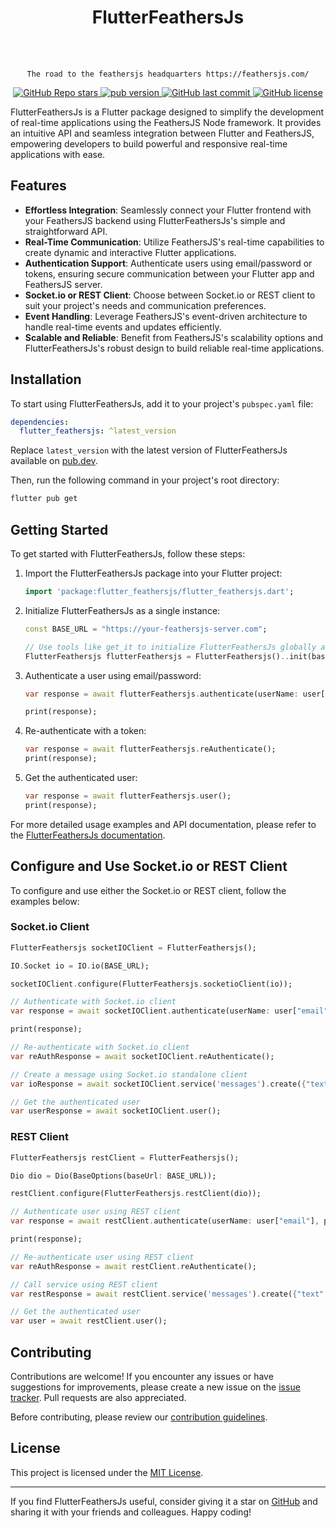 <div align="center">
<h1>FlutterFeathersJs</h1>
 <br> <br>

`The road to the feathersjs headquarters https://feathersjs.com/`

<div>
  <a href="https://github.com/dahkenangnon/flutter_feathersjs" target="_blank">
    <img src="https://img.shields.io/github/stars/dahkenangnon/flutter_feathersjs.dart?label=github%20stars" alt="GitHub Repo stars">
  </a>

  <a href="https://pub.dev/packages/flutter_feathersjs" target="_blank">
    <img src="https://img.shields.io/pub/v/flutter_feathersjs" alt="pub version">
  </a>

  <a href="https://github.com/dahkenangnon/flutter_feathersjs" target="_blank">
    <img src="https://img.shields.io/github/last-commit/dahkenangnon/flutter_feathersjs.dart" alt="GitHub last commit">
  </a>

  <a href="./LICENSE" target="_blank">
    <img src="https://img.shields.io/github/license/dahkenangnon/flutter_feathersjs.dart" alt="GitHub license">
  </a>
</div>

</div>


FlutterFeathersJs is a Flutter package designed to simplify the development of real-time applications using the FeathersJS Node framework. It provides an intuitive API and seamless integration between Flutter and FeathersJS, empowering developers to build powerful and responsive real-time applications with ease.

## Features

- **Effortless Integration**: Seamlessly connect your Flutter frontend with your FeathersJS backend using FlutterFeathersJs's simple and straightforward API.
- **Real-Time Communication**: Utilize FeathersJS's real-time capabilities to create dynamic and interactive Flutter applications.
- **Authentication Support**: Authenticate users using email/password or tokens, ensuring secure communication between your Flutter app and FeathersJS server.
- **Socket.io or REST Client**: Choose between Socket.io or REST client to suit your project's needs and communication preferences.
- **Event Handling**: Leverage FeathersJS's event-driven architecture to handle real-time events and updates efficiently.
- **Scalable and Reliable**: Benefit from FeathersJS's scalability options and FlutterFeathersJs's robust design to build reliable real-time applications.

## Installation

To start using FlutterFeathersJs, add it to your project's `pubspec.yaml` file:

```yaml
dependencies:
  flutter_feathersjs: ^latest_version
```

Replace `latest_version` with the latest version of FlutterFeathersJs available on [pub.dev](https://pub.dev/packages/flutter_feathersjs).

Then, run the following command in your project's root directory:

```bash
flutter pub get
```

## Getting Started

To get started with FlutterFeathersJs, follow these steps:

1. Import the FlutterFeathersJs package into your Flutter project:

   ```dart
   import 'package:flutter_feathersjs/flutter_feathersjs.dart';
   ```

2. Initialize FlutterFeathersJs as a single instance:

   ```dart
   const BASE_URL = "https://your-feathersjs-server.com";

   // Use tools like get_it to initialize FlutterFeathersJs globally across your app
   FlutterFeathersjs flutterFeathersjs = FlutterFeathersjs()..init(baseUrl: BASE_URL);
   ```

3. Authenticate a user using email/password:

   ```dart
   var response = await flutterFeathersjs.authenticate(userName: user["email"], password: user["password"]);

   print(response);
   ```

4. Re-authenticate with a token:

   ```dart
   var response = await flutterFeathersjs.reAuthenticate();
   print(response);
   ```

5. Get the authenticated user:

   ```dart
   var response = await flutterFeathersjs.user();
   print(response);
   ```

For more detailed usage examples and API documentation, please refer to the [FlutterFeathersJs documentation](https://pub.dev/documentation/flutter_feathersjs/latest/).

## Configure and Use Socket.io or REST Client

To configure and use either the Socket.io or REST client, follow the examples below:

### Socket.io Client

```dart
FlutterFeathersjs socketIOClient = FlutterFeathersjs();

IO.Socket io = IO.io(BASE_URL);

socketIOClient.configure(FlutterFeathersjs.socketioClient(io));

// Authenticate with Socket.io client
var response = await socketIOClient.authenticate(userName: user["email"], password: user["password"]);

print(response);

// Re-authenticate with Socket.io client
var reAuthResponse = await socketIOClient.reAuthenticate();

// Create a message using Socket.io standalone client
var ioResponse = await socketIOClient.service('messages').create({"text": 'A new message'});

// Get the authenticated user
var userResponse = await socketIOClient.user();
```



### REST Client

```dart
FlutterFeathersjs restClient = FlutterFeathersjs();

Dio dio = Dio(BaseOptions(baseUrl: BASE_URL));

restClient.configure(FlutterFeathersjs.restClient(dio));

// Authenticate user using REST client
var response = await restClient.authenticate(userName: user["email"], password: user["password"]);

print(response);

// Re-authenticate user using REST client
var reAuthResponse = await restClient.reAuthenticate();

// Call service using REST client
var restResponse = await restClient.service('messages').create({"text": 'A new message'});

// Get the authenticated user
var user = await restClient.user();
```

## Contributing

Contributions are welcome! If you encounter any issues or have suggestions for improvements, please create a new issue on the [issue tracker](https://github.com/Dahkenangnon/flutter_feathersjs.dart/issues). Pull requests are also appreciated.

Before contributing, please review our [contribution guidelines](CONTRIBUTING.md).

## License

This project is licensed under the [MIT License](LICENSE).

---

If you find FlutterFeathersJs useful, consider giving it a star on [GitHub](https://github.com/Dahkenangnon/flutter_feathersjs.dart) and sharing it with your friends and colleagues. Happy coding!
